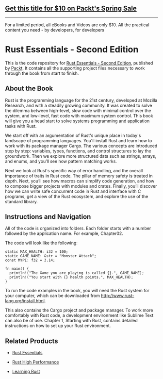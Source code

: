 ## [Get this title for $10 on Packt's Spring Sale](https://www.packt.com/B06881?utm_source=github&utm_medium=packt-github-repo&utm_campaign=spring_10_dollar_2022)
-----
For a limited period, all eBooks and Videos are only $10. All the practical content you need \- by developers, for developers

# Rust Essentials - Second Edition
This is the code repository for [Rust Essentials - Second Edition](https://www.packtpub.com/application-development/rust-essentials-second-edition?utm_source=github&utm_medium=repository&utm_campaign=9781788390019), published by [Packt](https://www.packtpub.com/?utm_source=github). It contains all the supporting project files necessary to work through the book from start to finish.
## About the Book
Rust is the programming language for the 21st century, developed at Mozilla Research, and with a steadily growing community. It was created to solve the dilemma between high-level, slow code with minimal control over the system, and low-level, fast code with maximum system control. This book will give you a head start to solve systems programming and application tasks with Rust.

We start off with an argumentation of Rust's unique place in today's landscape of programming languages. You'll install Rust and learn how to work with its package manager Cargo. The various concepts are introduced step by step: variables, types, functions, and control structures to lay the groundwork. Then we explore more structured data such as strings, arrays, and enums, and you’ll see how pattern matching works.

Next we look at Rust's specific way of error handling, and the overall importance of traits in Rust code. The pillar of memory safety is treated in depth. Next, you’ll see how macros can simplify code generation, and how to compose bigger projects with modules and crates. Finally, you’ll discover how we can write safe concurrent code in Rust and interface with C programs, get a view of the Rust ecosystem, and explore the use of the standard library.
## Instructions and Navigation
All of the code is organized into folders. Each folder starts with a number followed by the application name. For example, Chapter02.



The code will look like the following:
```
static MAX_HEALTH: i32 = 100; 
static GAME_NAME: &str = "Monster Attack"; 
const MYPI: f32 = 3.14; 
 
fn main() { 
  println!("The Game you are playing is called {}.", GAME_NAME); 
  println!("You start with {} health points.", MAX_HEALTH); 
}
```

To run the code examples in the book, you will need the Rust system for your computer, which can be downloaded from http://www.rust-lang.org/install.html.

This also contains the Cargo project and package manager. To work more comfortably with Rust code, a development environment like Sublime Text can also be of use. Chapter 1, Starting with Rust, contains detailed instructions on how to set up your Rust environment.

## Related Products
* [Rust Essentials](https://www.packtpub.com/application-development/rust-essentials?utm_source=github&utm_medium=repository&utm_campaign=9781785285769)

* [Rust High Performance](https://www.packtpub.com/application-development/rust-high-performance?utm_source=github&utm_medium=repository&utm_campaign=9781788399487)

* [Learning Rust](https://www.packtpub.com/application-development/learning-rust?utm_source=github&utm_medium=repository&utm_campaign=9781785884306)

